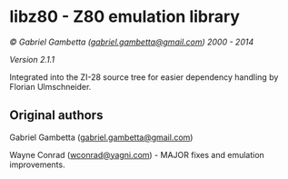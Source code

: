libz80 - Z80 emulation library
==============================

*© Gabriel Gambetta (gabriel.gambetta@gmail.com) 2000 - 2014*

*Version 2.1.1*


Integrated into the ZI-28 source tree for easier dependency handling by
Florian Ulmschneider.


Original authors
----------------

Gabriel Gambetta (gabriel.gambetta@gmail.com)

Wayne Conrad (wconrad@yagni.com) - MAJOR fixes and emulation improvements.
